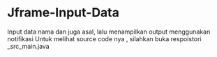 ﻿# Jframe-Input-Data
Input data nama dan juga asal, lalu menampilkan output menggunakan notifikasi
Untuk melihat source code nya , silahkan buka respoistori _src_main.java
